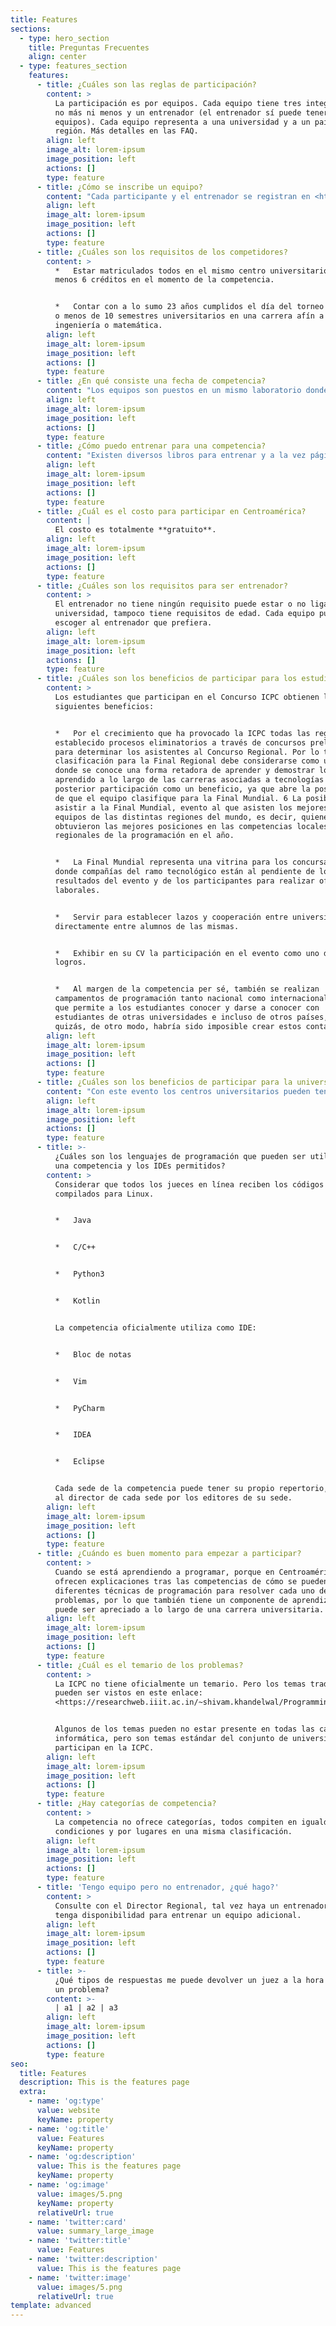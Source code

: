 ```yaml
---
title: Features
sections:
  - type: hero_section
    title: Preguntas Frecuentes
    align: center
  - type: features_section
    features:
      - title: ¿Cuáles son las reglas de participación?
        content: >
          La participación es por equipos. Cada equipo tiene tres integrantes,
          no más ni menos y un entrenador (el entrenador sí puede tener varios
          equipos). Cada equipo representa a una universidad y a un país en la
          región. Más detalles en las FAQ.
        align: left
        image_alt: lorem-ipsum
        image_position: left
        actions: []
        type: feature
      - title: ¿Cómo se inscribe un equipo?
        content: "Cada participante y el entrenador se registran en <https://icpc.global/> de manera **individual**, luego el entrenador desde su cuenta hace el equipo con los correos utilizados por los participantes para su cuenta. Adicionalmente el entrenador hace una carta como la que se indica aquí,\_dando fe que los participantes cumplen los requisitos de la competencia y la envía al director regional.\n"
        align: left
        image_alt: lorem-ipsum
        image_position: left
        actions: []
        type: feature
      - title: ¿Cuáles son los requisitos de los competidores?
        content: >
          *   Estar matriculados todos en el mismo centro universitario con al
          menos 6 créditos en el momento de la competencia.


          *   Contar con a lo sumo 23 años cumplidos el día del torneo regional
          o menos de 10 semestres universitarios en una carrera afín a
          ingeniería o matemática.
        align: left
        image_alt: lorem-ipsum
        image_position: left
        actions: []
        type: feature
      - title: ¿En qué consiste una fecha de competencia?
        content: "Los equipos son puestos en un mismo laboratorio donde se les da un número (entre 9 y 12) de problemas a resolver y 5 horas de tiempo para que resuelvan la mayor cantidad de problemas posibles. Pueden utilizar todo el material de apoyo que requieran mientras no sea digital.\n\n*   Se permite: Libros, notas, papeles, lapiceros, cuadernos..\n\n*   Se prohíbe: Celulares, calculadoras, relojes inteligentes, memorias USB, internet, teclados que permiten USB o memorias, etc.\_\n\nA cada equipo se le provee una sola computadora para trabajar.\n\nEl sistema de clasificación consiste primero en el número de problemas (cuantos más problemas se logren resolver, más arriba se está en la tabla) y en segundo lugar hay una penalización por tiempo (la suma de los tiempos en minutos en que se resuelven los problemas constituye la penalización, es decir, cuánto más pronto se resuelvan los problemas, más arriba se está en la tabla). Adicionalmente cada envío incorrecto, añade 20 minutos de penalización una vez resuelto el problema.\n\n*Nota: En caso de que la fecha no se pueda realizar en modalidad presencial, contactar al Director Regional para las reglas.*\n"
        align: left
        image_alt: lorem-ipsum
        image_position: left
        actions: []
        type: feature
      - title: ¿Cómo puedo entrenar para una competencia?
        content: "Existen diversos libros para entrenar y a la vez páginas gratuitas donde practicar.\n\nPara participar en torneos mensuales de práctica, pero de buen nivel se sugiere participar en: <https://redprogramacioncompetitiva.com/>\n\nDentro de la bibliografía que sugiere:\n\n*   Competitive Programming 3\n\n*   Competitive Programming 4\n\n*   Programming Challenges\n\n*   Programación Competitiva\n\n*   From Baylor to Baylor\_\n\n*   The Algorithm Design Manual\n\n*   Fundamentals of Algorithmics\n\nDentro de las páginas para entrenar, existen varias, se enlistan algunas aquí, pero puede buscar aquellas que más se ajusten a sus preferencias.\n\n*   [Online Judge](https://onlinejudge.org/)\n\n*   [Project Euler](https://projecteuler.net/)\n\n*   [URI Online Judge](https://www.urionlinejudge.com.br/judge/en/)\n\n*   [AtCoder](https://atcoder.jp/)\n\n*   [Codeforces](https://atcoder.jp/)\n\n*   [CodeChef](https://www.codechef.com/)\n\n*   [omegaUp](https://omegaup.com/)\n\n*   [Topcoder](https://www.topcoder.com/)\n\n*   [HackerRank](https://www.hackerrank.com/)\n\n*   [Sphere Online Judge](https://www.spoj.com/)\n\n*   [Virtual Judge](https://vjudge.net/)\n"
        align: left
        image_alt: lorem-ipsum
        image_position: left
        actions: []
        type: feature
      - title: ¿Cuál es el costo para participar en Centroamérica?
        content: |
          El costo es totalmente **gratuito**.
        align: left
        image_alt: lorem-ipsum
        image_position: left
        actions: []
        type: feature
      - title: ¿Cuáles son los requisitos para ser entrenador?
        content: >
          El entrenador no tiene ningún requisito puede estar o no ligado a la
          universidad, tampoco tiene requisitos de edad. Cada equipo puede
          escoger al entrenador que prefiera.
        align: left
        image_alt: lorem-ipsum
        image_position: left
        actions: []
        type: feature
      - title: ¿Cuáles son los beneficios de participar para los estudiantes?
        content: >
          Los estudiantes que participan en el Concurso ICPC obtienen los
          siguientes beneficios:


          *   Por el crecimiento que ha provocado la ICPC todas las regiones han
          establecido procesos eliminatorios a través de concursos preliminares,
          para determinar los asistentes al Concurso Regional. Por lo tanto, la
          clasificación para la Final Regional debe considerarse como un logro
          donde se conoce una forma retadora de aprender y demostrar lo
          aprendido a lo largo de las carreras asociadas a tecnologías y la
          posterior participación como un beneficio, ya que abre la posibilidad
          de que el equipo clasifique para la Final Mundial. 6 La posibilidad de
          asistir a la Final Mundial, evento al que asisten los mejores 139
          equipos de las distintas regiones del mundo, es decir, quienes
          obtuvieron las mejores posiciones en las competencias locales y luego
          regionales de la programación en el año.


          *   La Final Mundial representa una vitrina para los concursantes
          donde compañías del ramo tecnológico están al pendiente de los
          resultados del evento y de los participantes para realizar ofertas
          laborales.


          *   Servir para establecer lazos y cooperación entre universidades o
          directamente entre alumnos de las mismas.


          *   Exhibir en su CV la participación en el evento como uno de sus
          logros.


          *   Al margen de la competencia per sé, también se realizan
          campamentos de programación tanto nacional como internacionalmente, lo
          que permite a los estudiantes conocer y darse a conocer con
          estudiantes de otras universidades e incluso de otros países, que
          quizás, de otro modo, habría sido imposible crear estos contactos.
        align: left
        image_alt: lorem-ipsum
        image_position: left
        actions: []
        type: feature
      - title: ¿Cuáles son los beneficios de participar para la universidad?
        content: "Con este evento los centros universitarios pueden tener una perspectiva de cómo está la disciplina de programación en su centro y a la vez conocer cómo están sus estudiantes en relación con los de otros centros. Lo anterior contribuye a detectar áreas de mejora en la impartición de clases relacionadas con esta disciplina. Dadas las características de estos eventos, los estudiantes participantes demuestran o adquieren, o perciben la importancia de tener; los siguientes conocimientos y habilidades, entre otras:\n\n*   Solucionar problemas no triviales.\n\n*   Lectura e interpretación de los requerimientos de un problema. Implementación de las soluciones utilizando un lenguaje de programación.\_\n\n*   Detección de casos límite de prueba para validar algoritmos.\n\n*   Trabajo en equipo.\n\n*   Comprensión del idioma inglés.\n\n*   Detección y abstracción de patrones de tipos de problemas.\n\n*   Redacción y sıntesis de material de apoyo para el concurso.\n\n*   Verificación a nivel internacional del cumplimiento de los objetivos planteados en cada curso.\n"
        align: left
        image_alt: lorem-ipsum
        image_position: left
        actions: []
        type: feature
      - title: >-
          ¿Cuáles son los lenguajes de programación que pueden ser utilizados en
          una competencia y los IDEs permitidos?
        content: >
          Considerar que todos los jueces en línea reciben los códigos y son
          compilados para Linux.


          *   Java


          *   C/C++


          *   Python3


          *   Kotlin


          La competencia oficialmente utiliza como IDE:


          *   Bloc de notas


          *   Vim


          *   PyCharm


          *   IDEA


          *   Eclipse


          Cada sede de la competencia puede tener su propio repertorio, consulte
          al director de cada sede por los editores de su sede.
        align: left
        image_alt: lorem-ipsum
        image_position: left
        actions: []
        type: feature
      - title: ¿Cuándo es buen momento para empezar a participar?
        content: >
          Cuando se está aprendiendo a programar, porque en Centroamérica se
          ofrecen explicaciones tras las competencias de cómo se pueden aplicar
          diferentes técnicas de programación para resolver cada uno de los
          problemas, por lo que también tiene un componente de aprendizaje que
          puede ser apreciado a lo largo de una carrera universitaria.
        align: left
        image_alt: lorem-ipsum
        image_position: left
        actions: []
        type: feature
      - title: ¿Cuál es el temario de los problemas?
        content: >
          La ICPC no tiene oficialmente un temario. Pero los temas tradicionales
          pueden ser vistos en este enlace:
          <https://researchweb.iiit.ac.in/~shivam.khandelwal/ProgrammingCampSyllabus.pdf>


          Algunos de los temas pueden no estar presente en todas las carreras de
          informática, pero son temas estándar del conjunto de universidades que
          participan en la ICPC.
        align: left
        image_alt: lorem-ipsum
        image_position: left
        actions: []
        type: feature
      - title: ¿Hay categorías de competencia?
        content: >
          La competencia no ofrece categorías, todos compiten en igualdad de
          condiciones y por lugares en una misma clasificación.
        align: left
        image_alt: lorem-ipsum
        image_position: left
        actions: []
        type: feature
      - title: 'Tengo equipo pero no entrenador, ¿qué hago?'
        content: >
          Consulte con el Director Regional, tal vez haya un entrenador que
          tenga disponibilidad para entrenar un equipo adicional.
        align: left
        image_alt: lorem-ipsum
        image_position: left
        actions: []
        type: feature
      - title: >-
          ¿Qué tipos de respuestas me puede devolver un juez a la hora de enviar
          un problema?
        content: >-
          | a1 | a2 | a3
        align: left
        image_alt: lorem-ipsum
        image_position: left
        actions: []
        type: feature
seo:
  title: Features
  description: This is the features page
  extra:
    - name: 'og:type'
      value: website
      keyName: property
    - name: 'og:title'
      value: Features
      keyName: property
    - name: 'og:description'
      value: This is the features page
      keyName: property
    - name: 'og:image'
      value: images/5.png
      keyName: property
      relativeUrl: true
    - name: 'twitter:card'
      value: summary_large_image
    - name: 'twitter:title'
      value: Features
    - name: 'twitter:description'
      value: This is the features page
    - name: 'twitter:image'
      value: images/5.png
      relativeUrl: true
template: advanced
---
```

